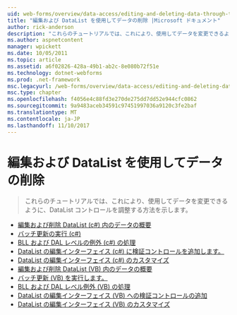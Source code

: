 ```yaml
---
uid: web-forms/overview/data-access/editing-and-deleting-data-through-the-datalist/index
title: "編集および DataList を使用してデータの削除 |Microsoft ドキュメント"
author: rick-anderson
description: "これらのチュートリアルでは、これにより、使用してデータを変更できるように、DataList コントロールを調整する方法を示します。"
ms.author: aspnetcontent
manager: wpickett
ms.date: 10/05/2011
ms.topic: article
ms.assetid: a6f02826-428a-49b1-ab2c-8e080b72f51e
ms.technology: dotnet-webforms
ms.prod: .net-framework
msc.legacyurl: /web-forms/overview/data-access/editing-and-deleting-data-through-the-datalist
msc.type: chapter
ms.openlocfilehash: f4056e4c88fd3e270de275dd7dd52e944cfc0862
ms.sourcegitcommit: 9a9483aceb34591c97451997036a9120c3fe2baf
ms.translationtype: MT
ms.contentlocale: ja-JP
ms.lasthandoff: 11/10/2017
---
```

<a name="editing-and-deleting-data-through-the-datalist"></a>編集および DataList を使用してデータの削除
====================
> これらのチュートリアルでは、これにより、使用してデータを変更できるように、DataList コントロールを調整する方法を示します。


- [編集および削除 DataList (c#) 内のデータの概要](an-overview-of-editing-and-deleting-data-in-the-datalist-cs.md)
- [バッチ更新の実行 (c#)](performing-batch-updates-cs.md)
- [BLL および DAL レベルの例外 (c#) の処理](handling-bll-and-dal-level-exceptions-cs.md)
- [DataList の編集インターフェイス (c#) に検証コントロールを追加します。](adding-validation-controls-to-the-datalist-s-editing-interface-cs.md)
- [DataList の編集インターフェイス (c#) のカスタマイズ](customizing-the-datalist-s-editing-interface-cs.md)
- [編集および削除 DataList (VB) 内のデータの概要](an-overview-of-editing-and-deleting-data-in-the-datalist-vb.md)
- [バッチ更新 (VB) を実行します。](performing-batch-updates-vb.md)
- [BLL および DAL レベル例外 (VB) の処理](handling-bll-and-dal-level-exceptions-vb.md)
- [DataList の編集インターフェイス (VB) への検証コントロールの追加](adding-validation-controls-to-the-datalist-s-editing-interface-vb.md)
- [DataList の編集インターフェイス (VB) のカスタマイズ](customizing-the-datalist-s-editing-interface-vb.md)

